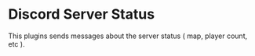# Discord Server Status

This plugins sends messages about the server status ( map, player count, etc ).
